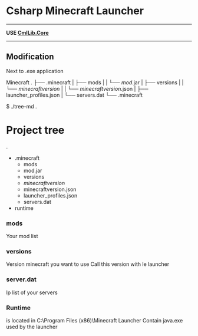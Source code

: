 ﻿# Csharp Minecraft Launcher

----------------------------------------------------

**USE [CmlLib.Core](https://github.com/AlphaBs/CmlLib.Core)**  

----------------------------------------------------

## Modification

Next to .exe application

Minecraft
.
├── .minecraft
|   ├── mods
|   |    └── *mod*.jar
|   ├── versions
|   |    └── *minecraftversion*
|   |         └── *minecraftversion*.json
|   ├── launcher_profiles.json
|   └── servers.dat
└── .minecraft

$ ./tree-md .
# Project tree

.
 * .minecraft
   * mods
    * mod.jar
   * versions
   * *minecraftversion*
    * minecraftversion.json
   * launcher_profiles.json
   * servers.dat
 * runtime

### mods 
Your mod list 

### versions 
Version minecraft you want to use
Call this version with le launcher

### server.dat 
Ip list of your servers

### Runtime 
is located in C:\Program Files (x86)\Minecraft Launcher
Contain java.exe used by the launcher

